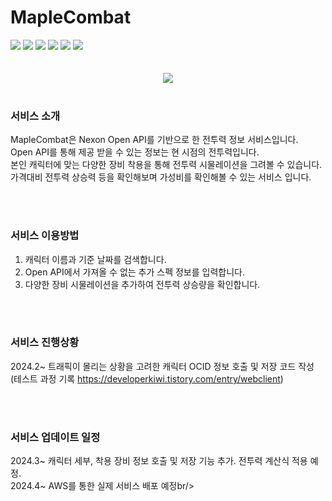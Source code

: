 # MapleCombat


<div align=left>

  <img src="https://img.shields.io/badge/MySQL-4479A1?style=for-the-badge&logo=MySQL&logoColor=white"> 
  <img src="https://img.shields.io/badge/springboot-6DB33F?style=for-the-badge&logo=springboot&logoColor=white">
  <img src="https://img.shields.io/badge/spring-%236DB33F.svg?style=for-the-badge&logo=spring&logoColor=white">
  <img src="https://img.shields.io/badge/AWS-%23FF9900.svg?style=for-the-badge&logo=amazon-aws&logoColor=white">
  <img src="https://img.shields.io/badge/java-%23ED8B00.svg?style=for-the-badge&logo=openjdk&logoColor=white">
  <img src="https://img.shields.io/badge/Jmeter-6DB33F?style=for-the-badge&logo=Jmeter&logoColor=white">
</div>
<br/><br/>

<div align=center>
<img src=https://github.com/HYEONGCHANCHO/MapleApIProject/assets/118033064/bad350f1-57f8-449c-829a-190ed67a5b6f) >
</div>

<br/>

### 서비스 소개

MapleCombat은 Nexon Open API를 기반으로 한 전투력 정보 서비스입니다.<br/>
Open API를 통해 제공 받을 수 있는 정보는 현 시점의 전투력입니다.<br/>
본인 캐릭터에 맞는 다양한 장비 착용을 통해 전투력 시물레이션을 그려볼 수 있습니다.<br/>
가격대비 전투력 상승력 등을 확인해보며 가성비를 확인해볼 수 있는 서비스 입니다.

<br/><br/>
### 서비스 이용방법

1. 캐릭터 이름과 기준 날짜를 검색합니다.
2. Open API에서 가져올 수 없는 추가 스펙 정보를 입력합니다.
3. 다양한 장비 시물레이션을 추가하여 전투력 상승량을 확인합니다.

<br/><br/>
### 서비스 진행상황
2024.2~ 트래픽이 몰리는 상황을 고려한 캐릭터 OCID 정보 호출 및 저장 코드 작성 <br/>
(테스트 과정 기록 https://developerkiwi.tistory.com/entry/webclient)

<br/><br/>
### 서비스 업데이트 일정
2024.3~ 캐릭터 세부, 착용 장비 정보 호출 및 저장 기능 추가. 전투력 계산식 적용 예정.<br/>
2024.4~ AWS를 통한 실제 서비스 배포 예정br/>




